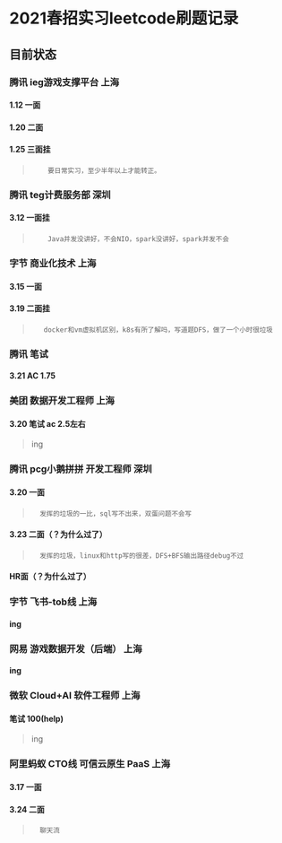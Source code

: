 # 2021春招实习leetcode刷题记录

## 目前状态

### 腾讯  ieg游戏支撑平台  上海

#### 1.12   一面  
#### 1.20   二面  
#### 1.25   三面挂  
>         要日常实习，至少半年以上才能转正。

### 腾讯  teg计费服务部  深圳

#### 3.12   一面挂  
>         Java并发没讲好，不会NIO，spark没讲好，spark并发不会   

### 字节 商业化技术  上海

#### 3.15   一面  
#### 3.19   二面挂  
>        docker和vm虚拟机区别，k8s有所了解吗，写道题DFS，做了一个小时很垃圾  

### 腾讯  笔试

#### 3.21   AC  1.75

### 美团  数据开发工程师  上海

#### 3.20   笔试 ac 2.5左右  
>   ing

### 腾讯  pcg小鹅拼拼 开发工程师  深圳  

#### 3.20   一面  
>       发挥的垃圾的一比，sql写不出来，双蛋问题不会写  
#### 3.23   二面（？为什么过了）  
>       发挥的垃圾，linux和http写的很差，DFS+BFS输出路径debug不过  
####        HR面（？为什么过了）

### 字节 飞书-tob线  上海

#### ing  
> 

### 网易 游戏数据开发（后端）  上海

#### ing  
> 

### 微软 Cloud+AI 软件工程师  上海

#### 笔试 100(help)  
> ing

### 阿里蚂蚁 CTO线 可信云原生 PaaS  上海

#### 3.17  一面  
#### 3.24  二面 
>       聊天流
